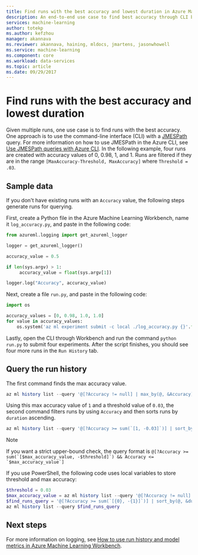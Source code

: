 ```yaml
---
title: Find runs with the best accuracy and lowest duration in Azure Machine Learning Workbench | Microsoft Docs
description: An end-to-end use case to find best accuracy through CLI by using Azure Machine Learning Workbench
services: machine-learning
author: totekp
ms.author: kefzhou
manager: akannava
ms.reviewer: akannava, haining, mldocs, jmartens, jasonwhowell
ms.service: machine-learning
ms.component: core
ms.workload: data-services
ms.topic: article
ms.date: 09/29/2017
---
```

# Find runs with the best accuracy and lowest duration
Given multiple runs, one use case is to find runs with the best accuracy. One approach is to use the command-line interface (CLI) with a [JMESPath](http://jmespath.org/) query. For more information on how to use JMESPath in the Azure CLI, see [Use JMESPath queries with Azure CLI](https://docs.microsoft.com/cli/azure/query-azure-cli?view=azure-cli-latest). In the following example, four runs are created with accuracy values of 0, 0.98, 1, and 1. Runs are filtered if they are in the range `[MaxAccuracy-Threshold, MaxAccuracy]` where `Threshold = .03`.

## Sample data
If you don't have existing runs with an `Accuracy` value, the following steps generate runs for querying.

First, create a Python file in the Azure Machine Learning Workbench, name it `log_accuracy.py`, and paste in the following code:
```python
from azureml.logging import get_azureml_logger

logger = get_azureml_logger()

accuracy_value = 0.5

if len(sys.argv) > 1:
     accuracy_value = float(sys.argv[1])

logger.log("Accuracy", accuracy_value)
```

Next, create a file `run.py`, and paste in the following code:
```python
import os

accuracy_values = [0, 0.98, 1.0, 1.0]
for value in accuracy_values:
    os.system('az ml experiment submit -c local ./log_accuracy.py {}'.format(value))
```

Lastly, open the CLI through Workbench and run the command `python run.py` to submit four experiments. After the script finishes, you should see four more runs in the `Run History` tab.

## Query the run history
The first command finds the max accuracy value.
```powershell
az ml history list --query '@[?Accuracy != null] | max_by(@, &Accuracy).Accuracy'
```

Using this max accuracy value of `1` and a threshold value of `0.03`, the second command filters runs by using `Accuracy` and then sorts runs by `duration` ascending.
```powershell
az ml history list --query '@[?Accuracy >= sum(`[1, -0.03]`)] | sort_by(@, &duration)'
```
> [!NOTE]
> If you want a strict upper-bound check, the query format is ``@[?Accuracy >= sum(`[$max_accuracy_value, -$threshold]`) && Accuracy <= `$max_accuracy_value`]``

If you use PowerShell, the following code uses local variables to store threshold and max accuracy:
```powershell
$threshold = 0.03
$max_accuracy_value = az ml history list --query '@[?Accuracy != null] | max_by(@, &Accuracy).Accuracy'
$find_runs_query = '@[?Accuracy >= sum(`[{0}, -{1}]`)] | sort_by(@, &duration)' -f $max_accuracy_value, $threshold
az ml history list --query $find_runs_query
```

## Next steps
For more information on logging, see [How to use run history and model metrics in Azure Machine Learning Workbench](how-to-use-run-history-model-metrics.md).    
